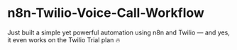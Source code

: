 # n8n-Twilio-Voice-Call-Workflow
Just built a simple yet powerful automation using n8n and Twilio — and yes, it even works on the Twilio Trial plan 🔥
